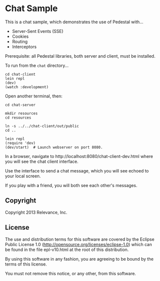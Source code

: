 # Chat Sample

This is a chat sample, which demonstrates the use of Pedestal with...

- Server-Sent Events (SSE)
- Cookies
- Routing
- Interceptors

Prerequisite: all Pedestal libraries, both server and client, must be installed.

To run from the `chat` directory...

```
cd chat-client
lein repl
(dev)
(watch :development)
```
Open another terminal, then:

```
cd chat-server

mkdir resources
cd resources

ln -s ../../chat-client/out/public
cd ..

lein repl
(require 'dev)
(dev/start)  # Launch webserver on port 8080.
```

In a browser, navigate to http://localhost:8080/chat-client-dev.html where you will see the chat client interface.

Use the interface to send a chat message, which you will see echoed to your local screen.

If you play with a friend, you will both see each other's messages.

Copyright
---------
Copyright 2013 Relevance, Inc.

License
-------
The use and distribution terms for this software are covered by the
Eclipse Public License 1.0 (http://opensource.org/licenses/eclipse-1.0)
which can be found in the file epl-v10.html at the root of this distribution.

By using this software in any fashion, you are agreeing to be bound by
the terms of this license.

You must not remove this notice, or any other, from this software.
